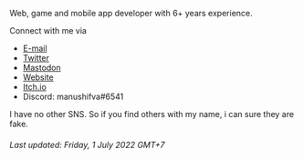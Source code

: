 Web, game and mobile app developer with 6+ years experience.

Connect with me via 
- [E-mail](mailto:manu@sandbottle.net)
- [Twitter](https://twitter.com/manushifva)
- [Mastodon](https://mastodon.social/@manushifva)
- [Website](https://manushifva.xyz)
- [Itch.io](https://manushifva.itch.io)
- Discord: manushifva#6541

I have no other SNS. So if you find others with my name, i can sure they are fake.

###### Last updated: Friday, 1 July 2022 GMT+7
